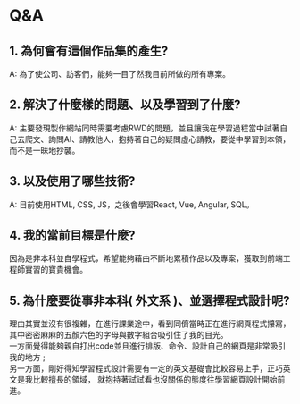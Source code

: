 <h1>Q&A</h1>
<h2>1. 為何會有這個作品集的產生?</h2>
   <p>A: 為了使公司、訪客們，能夠一目了然我目前所做的所有專案。</p>
<h2>2. 解決了什麼樣的問題、以及學習到了什麼?</h2>
   <p>A: 主要發現製作網站同時需要考慮RWD的問題，並且讓我在學習過程當中試著自己去爬文、詢問AI、請教他人，抱持著自己的疑問虛心請教，要從中學習到本領，而不是一昧地抄襲。</p>
<h2>3. 以及使用了哪些技術?</h2>
   <p>A: 目前使用HTML, CSS, JS，之後會學習React, Vue, Angular, SQL。 </p>
<h2>4. 我的當前目標是什麼?</h2>
   <p>因為是非本科並自學程式，希望能夠藉由不斷地累積作品以及專案，獲取到前端工程師實習的寶貴機會。</p>
<h2>5. 為什麼要從事非本科( 外文系 )、並選擇程式設計呢?</h2>
   <p>理由其實並沒有很複雜，在進行課業途中，看到同儕當時正在進行網頁程式攥寫，
      <br>
      其中密密麻麻的五顏六色的字母與數字組合吸引住了我的目光。
      <br>
      一方面覺得能夠親自打出code並且進行排版、命令、設計自己的網頁是非常吸引我的地方 ; 
      <br>
      另一方面，剛好得知學習程式設計需要有一定的英文基礎會比較容易上手，正巧英文是我比較擅長的領域，
      就抱持著試試看也沒關係的態度往學習網頁設計開始前進。</p>
   
